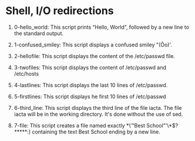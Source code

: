 # Shell, I/O redirections

1. 0-hello_world: This script prints “Hello, World”, followed by a new line to the standard output.

2. 1-confused_smiley: This script displays a confused smiley "(Ôo)'.

3. 2-hellofile: This script displays the content of the /etc/passwd file.

3. 3-twofiles: This script displays the content of /etc/passwd and /etc/hosts

4. 4-lastlines: This script displays the last 10 lines of /etc/passwd.

5. 5-firstlines: This script displays he first 10 lines of /etc/passwd

6. 6-third_line: This script displays the third line of the file iacta. The file iacta will be in the working directory. It's done without the use of sed.

7. 7-file: This script creates a file named exactly \*\\'"Best School"\'\\*$\?\*\*\*\*\*:) containing the text Best School ending by a new line.